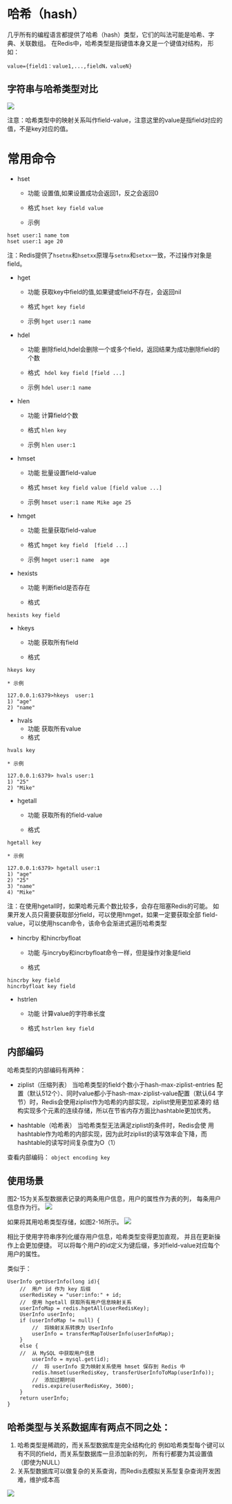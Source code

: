 # 哈希（hash）
几乎所有的编程语言都提供了哈希（hash）类型，它们的叫法可能是哈希、字典、关联数组。
在Redis中，哈希类型是指键值本身又是一个键值对结构，
形如：
```
value={field1：value1,...,fieldN，valueN}
```
字符串与哈希类型对比
---

![](./images/hash.png)

注意：哈希类型中的映射关系叫作field-value，注意这里的value是指field对应的值，不是key对应的值。
# 常用命令

* hset
	* 功能
设置值,如果设置成功会返回1，反之会返回0

	* 格式
```hset key field value```

	* 示例
```
hset user:1 name tom
hset user:1 age 20
```
注：Redis提供了``hsetnx``和``hsetxx``原理与``setnx``和``setxx``一致，不过操作对象是field。

* hget
	* 功能
获取key中field的值,如果键或field不存在，会返回nil

	* 格式
```hget key field```

	* 示例
```hget user:1 name```

* hdel
	* 功能
删除field,hdel会删除一个或多个field，返回结果为成功删除field的个数

	* 格式
``` hdel key field [field ...]```

	* 示例
``` hdel user:1 name ```

* hlen
	* 功能
计算field个数

	* 格式
```hlen key```

	* 示例
``` hlen user:1 ```


* hmset
	* 功能
批量设置field-value

	* 格式
```hmset key field value [field value ...]```

	* 示例
```hmset user:1 name Mike age 25```

* hmget
	* 功能
批量获取field-value

	* 格式
```hmget key field  [field ...]```

	* 示例
```hmget user:1 name  age ```

* hexists
	* 功能
判断field是否存在

	* 格式
``` 
hexists key field
```

* hkeys
	* 功能
获取所有field

	* 格式
```
hkeys key
```

	* 示例
```
127.0.0.1:6379>hkeys  user:1
1) "age"
2) "name"
```
	
* hvals
	* 功能
获取所有value
	* 格式
```
hvals key 
```
	* 示例
```
127.0.0.1:6379> hvals user:1
1) "25"
2) "Mike"
```

* hgetall
	* 功能
获取所有的field-value

	* 格式
```
hgetall key
```

	* 示例
```
127.0.0.1:6379> hgetall user:1
1) "age"
2) "25"
3) "name"
4) "Mike"
```
注：在使用hgetall时，如果哈希元素个数比较多，会存在阻塞Redis的可能。
如果开发人员只需要获取部分field，可以使用hmget，如果一定要获取全部
field-value，可以使用hscan命令，该命令会渐进式遍历哈希类型


* hincrby 和hincrbyfloat
	* 功能
与incryby和incrbyfloat命令一样，但是操作对象是field
	
	* 格式
```
hincrby key field
hincrbyfloat key field
```

* hstrlen
	* 功能
计算value的字符串长度

	* 格式
```hstrlen key field```

## 内部编码

哈希类型的内部编码有两种：

* ziplist（压缩列表）
当哈希类型的field个数小于hash-max-ziplist-entries
配置（默认512个）、同时value都小于hash-max-ziplist-value配置（默认64
字节）时，Redis会使用ziplist作为哈希的内部实现，ziplist使用更加紧凑的
结构实现多个元素的连续存储，所以在节省内存方面比hashtable更加优秀。

* hashtable（哈希表）
当哈希类型无法满足ziplist的条件时，Redis会使
用hashtable作为哈希的内部实现，因为此时ziplist的读写效率会下降，而
hashtable的读写时间复杂度为O（1）

查看内部编码：
```object encoding key```

## 使用场景

图2-15为关系型数据表记录的两条用户信息，用户的属性作为表的列，
每条用户信息作为行。
![](./images/2-15.png)

如果将其用哈希类型存储，如图2-16所示。
![](./images/2-16.png)

相比于使用字符串序列化缓存用户信息，哈希类型变得更加直观，
并且在更新操作上会更加便捷。
可以将每个用户的id定义为键后缀，多对field-value对应每个用户的属性。

类似于：
```
UserInfo getUserInfo(long id){
	//  用户 id 作为 key 后缀
	userRedisKey = "user:info:" + id;
	//  使用 hgetall 获取所有用户信息映射关系
	userInfoMap = redis.hgetAll(userRedisKey);
	UserInfo userInfo;
	if (userInfoMap != null) {
		//  将映射关系转换为 UserInfo
		userInfo = transferMapToUserInfo(userInfoMap);
	} 
	else {
	//  从 MySQL 中获取用户信息
		userInfo = mysql.get(id);
		//  将 userInfo 变为映射关系使用 hmset 保存到 Redis 中
		redis.hmset(userRedisKey, transferUserInfoToMap(userInfo));
		//  添加过期时间
		redis.expire(userRedisKey, 3600);
	}
	return userInfo;
}
```

哈希类型与关系数据库有两点不同之处：
---
1. 哈希类型是稀疏的，而关系型数据库是完全结构化的
例如哈希类型每个键可以有不同的field，而关系型数据库一旦添加新的列，
所有行都要为其设置值（即使为NULL）
2. 关系型数据库可以做复杂的关系查询，而Redis去模拟关系型复杂查询开发困难，维护成本高

![](./images/2-17.png)

